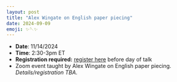 ```yaml
---
layout: post
title: "Alex Wingate on English paper piecing"
date: 2024-09-09
emoji: ✨🪡✨
---
```


* **Date**: 11/14/2024
* **Time**: 2:30-3pm ET
* **Registration required:** [register here](https://virginia.zoom.us/meeting/register/tJwtdO6gpzkrGNAy_BpSoFeLlq-DkmuqN6ap) before day of talk
* Zoom event taught by Alex Wingate on English paper piecing. *Details/registration TBA.*
